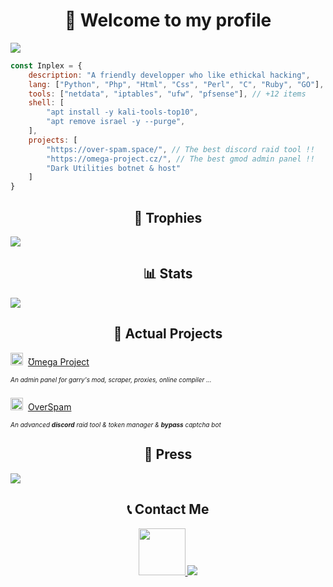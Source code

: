 <center><h1>🚀 Welcome to my profile</h1></center>

<img src="https://cdn.discordapp.com/attachments/822589448143110174/919551736958554172/banner.png">

```javascript
const Inplex = {
    description: "A friendly developper who like ethickal hacking",
    lang: ["Python", "Php", "Html", "Css", "Perl", "C", "Ruby", "GO"], // Most used ones
    tools: ["netdata", "iptables", "ufw", "pfsense"], // +12 items
    shell: [
        "apt install -y kali-tools-top10",
        "apt remove israel -y --purge",
    ],
    projects: [
        "https://over-spam.space/", // The best discord raid tool !!
        "https://omega-project.cz/", // The best gmod admin panel !!
        "Dark Utilities botnet & host"
    ]
}
```

<center><h2>🥇 Trophies</h2></center>
<img src="https://github-profile-trophy.vercel.app/?username=Inplex-sys&amp;theme=dracula&amp;margin-w=15&amp;margin-h=15&amp;column=7" style="max-width:100%;">

<center><h2>📊 Stats</h2></center>
<img src="https://github-readme-stats.vercel.app/api?username=Inplex-sys&amp;theme=dracula&amp;show_icons=true">

<center><h2>📌 Actual Projects</h2></center>
    <p><img width="20" src="https://user-images.githubusercontent.com/69421356/132992532-cab4ec4e-d08c-48cb-89be-b43791ead1bc.png">&nbsp;
        <a href="https://omega-project.cz/?from=github.com">
            Ʊmega Project
        </a>
    </p>
    <h6 style="font-size: 10px;">An admin panel for garry's mod, scraper, proxies, online compiler ...</h6>
    <p><img width="20" src="https://user-images.githubusercontent.com/69421356/132992407-b12ab596-95d1-4739-851f-930e9fa5c952.png">&nbsp;
        <a href="https://over-spam.space/?from=github.com">
            OverSpam
        </a>
    </p>
    <h6 style="font-size: 10px;">An advanced <b>discord</b> raid tool & token manager & <b>bypass</b> captcha bot</h6>

<center><h2>📃 Press</h2></center>
  <a href="https://discord.gg/Af5WYCMM">
    <img src="https://discord.com/api/guilds/821649812058275840/widget.png?style=banner2">
  </a> 
    
<center><h2>📞 Contact Me</h2></center>
<center>
  <a href="https://discord.com/users/821649457992040478">
    <img src="https://discord.c99.nl/widget/theme-1/821649457992040478.png" height="75">
  </a>
  <a href="https://steamcommunity.com/id/Inplex-sys/">
    <img src="https://user-images.githubusercontent.com/69421356/132981437-61fa4041-1502-462e-8452-3bf55ba5da3f.png">
  </a>
 </center>
